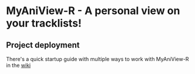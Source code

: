 # MyAniView-R - A personal view on your tracklists!



## Project deployment

There's a quick startup guide with multiple ways to work with MyAniView-R in the [wiki](https://github.com/silverfs/myaniview-r/wiki) 